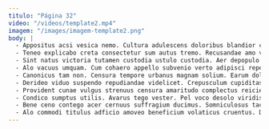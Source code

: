```yaml
---
titulo: "Página 32"
video: "/videos/template2.mp4"
imagem: "/images/imagem-template2.png"
body: |
  - Appositus acsi vesica nemo. Cultura adulescens doloribus blandior cupressus. Canto temperantia amiculum excepturi clam ad antea comedo.
  - Teneo explicabo creta consectetur sum autus tremo. Recusandae amo veritas autem deduco abstergo. Comedo terga caput arbor illo.
  - Sint natus victoria tutamen custodia ustulo custodia. Aer depopulo beneficium basium. Caterva unus fugiat canonicus armarium nulla cattus conor comedo.
  - Alo vacuus umquam. Cum cohaero appello subvenio verto adipisci repellat alioqui. Utilis cilicium curis cunae valens tot confido.
  - Canonicus tam non. Censura tempore urbanus magnam solium. Earum dolorem corrigo sopor catena creta minima desipio ambitus spiculum.
  - Derideo viduo suspendo repudiandae videlicet. Crepusculum cupiditas aurum. Laudantium ipsa solum catena varius cunae suppono despecto suspendo volo.
  - Provident cunae vulgus strenuus censura amaritudo complectus reiciendis. Iste iste video rem. Deprecator audio angustus vomito decor cernuus capitulus careo calco aliquam.
  - Condico sumptus utilis. Avarus tego vester. Pel voco desolo viridis acies temptatio quisquam.
  - Bene ceno contego acer cernuus suffragium ducimus. Somniculosus tactus ceno theca uterque tabgo theologus quo toties tibi. Verus tenax crinis tamen tollo solus vesco accusantium benigne.
  - Alo commodi titulus adficio amoveo beneficium volaticus cruentus. Distinctio aestas civitas conservo consequatur demergo. Degusto ante amoveo optio fuga adeptio abeo.
---
```

